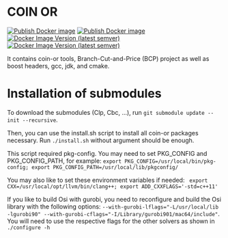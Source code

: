# COIN OR

[![Publish Docker image](https://github.com/wssuite/coin/actions/workflows/docker-publish-bcp.yml/badge.svg)](https://github.com/wssuite/coin/actions/workflows/docker-publish-bcp.yml)
[![Publish Docker image](https://github.com/wssuite/coin/actions/workflows/docker-publish-cmake.yml/badge.svg)](https://github.com/wssuite/coin/actions/workflows/docker-publish-cmake.yml)
[![Docker Image Version (latest semver)](https://img.shields.io/docker/v/legraina/bcp)](https://hub.docker.com/repository/docker/legraina/bcp/)
[![Docker Image Version (latest semver)](https://img.shields.io/docker/v/legraina/cmake)](https://hub.docker.com/repository/docker/legraina/cmake/)

It contains coin-or tools, Branch-Cut-and-Price (BCP) project as well as boost headers, gcc, jdk, and cmake.

# Installation of submodules
To download the submodules (Clp, Cbc, ...), run ``git submodule update --init --recursive``.

Then, you can use the install.sh script to install all coin-or packages necessary.
Run ``./install.sh`` without argument should be enough.

This script required pkg-config. You may need to set PKG_CONFIG and PKG_CONFIG_PATH, for example:
```export PKG_CONFIG=/usr/local/bin/pkg-config; export PKG_CONFIG_PATH=/usr/local/lib/pkgconfig/```

You may also like to set these environment variables if needed:
`` export CXX=/usr/local/opt/llvm/bin/clang++; export ADD_CXXFLAGS='-std=c++11'``

If you like to build Osi with gurobi, you need to reconfigure and build the Osi library with the following options: ``--with-gurobi-lflags="-L/usr/local/lib -lgurobi90" --with-gurobi-cflags="-I/Library/gurobi901/mac64/include"``. You will need to use the respective flags for the other solvers as shown in ``./configure -h``
